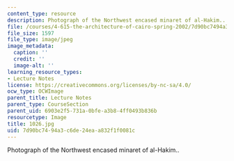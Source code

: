 ```yaml
---
content_type: resource
description: Photograph of the Northwest encased minaret of al-Hakim..
file: /courses/4-615-the-architecture-of-cairo-spring-2002/7d90bc7494a3c6de24eaa832f1f0081c_1026.jpg
file_size: 1597
file_type: image/jpeg
image_metadata:
  caption: ''
  credit: ''
  image-alt: ''
learning_resource_types:
- Lecture Notes
license: https://creativecommons.org/licenses/by-nc-sa/4.0/
ocw_type: OCWImage
parent_title: Lecture Notes
parent_type: CourseSection
parent_uid: 6903e2f5-731a-0bfe-a3b8-4ff0493b836b
resourcetype: Image
title: 1026.jpg
uid: 7d90bc74-94a3-c6de-24ea-a832f1f0081c
---
```

Photograph of the Northwest encased minaret of al-Hakim..